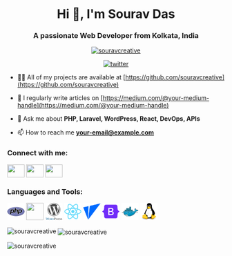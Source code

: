 <h1 align="center">Hi 👋, I'm Sourav Das</h1>
<h3 align="center">A passionate Web Developer from Kolkata, India</h3>

<p align="center"> <a href="https://github.com/ryo-ma/github-profile-trophy"><img src="https://github-profile-trophy.vercel.app/?username=souravcreative" alt="souravcreative" /></a> </p>

<p align="center"> <a href="https://twitter.com/YOUR_TWITTER" target="blank"><img src="https://img.shields.io/twitter/follow/YOUR_TWITTER?logo=twitter&style=for-the-badge" alt="twitter" /></a> </p>

- 👨‍💻 All of my projects are available at [https://github.com/souravcreative](https://github.com/souravcreative)

- 📝 I regularly write articles on [https://medium.com/@your-medium-handle](https://medium.com/@your-medium-handle)

- 💬 Ask me about **PHP, Laravel, WordPress, React, DevOps, APIs**

- 📫 How to reach me **your-email@example.com**

<h3 align="left">Connect with me:</h3>
<p align="left">
<a href="https://linkedin.com/in/YOUR_LINKEDIN" target="blank"><img align="center" src="https://raw.githubusercontent.com/rahuldkjain/github-profile-readme-generator/master/src/images/icons/Social/linked-in-alt.svg" height="30" width="40" /></a>
<a href="https://facebook.com/YOUR_FACEBOOK" target="blank"><img align="center" src="https://raw.githubusercontent.com/rahuldkjain/github-profile-readme-generator/master/src/images/icons/Social/facebook.svg" height="30" width="40" /></a>
<a href="https://instagram.com/YOUR_INSTAGRAM" target="blank"><img align="center" src="https://raw.githubusercontent.com/rahuldkjain/github-profile-readme-generator/master/src/images/icons/Social/instagram.svg" height="30" width="40" /></a>
</p>

<h3 align="left">Languages and Tools:</h3>
<p align="left">
<a href="https://www.php.net" target="_blank"><img src="https://raw.githubusercontent.com/devicons/devicon/master/icons/php/php-original.svg" width="40" height="40"/></a>
<a href="https://laravel.com" target="_blank"><img src="https://www.svgrepo.com/show/353985/laravel.svg" width="40" height="40"/></a>
<a href="https://wordpress.org/" target="_blank"><img src="https://raw.githubusercontent.com/devicons/devicon/master/icons/wordpress/wordpress-original.svg" width="40" height="40"/></a>
<a href="https://reactjs.org/" target="_blank"><img src="https://raw.githubusercontent.com/devicons/devicon/master/icons/react/react-original.svg" width="40" height="40"/></a>
<a href="https://vitejs.dev/" target="_blank"><img src="https://raw.githubusercontent.com/devicons/devicon/master/icons/vite/vite-original.svg" width="40" height="40"/></a>
<a href="https://getbootstrap.com/" target="_blank"><img src="https://raw.githubusercontent.com/devicons/devicon/master/icons/bootstrap/bootstrap-plain.svg" width="40" height="40"/></a>
<a href="https://www.docker.com/" target="_blank"><img src="https://raw.githubusercontent.com/devicons/devicon/master/icons/docker/docker-original.svg" width="40" height="40"/></a>
<a href="https://www.linux.org/" target="_blank"><img src="https://raw.githubusercontent.com/devicons/devicon/master/icons/linux/linux-original.svg" width="40" height="40"/></a>
</p>

<p><img align="left" src="https://github-readme-stats.vercel.app/api/top-langs?username=souravcreative&show_icons=true&locale=en&layout=compact" alt="souravcreative" /></p>

<p>&nbsp;<img align="center" src="https://github-readme-stats.vercel.app/api?username=souravcreative&show_icons=true&locale=en" alt="souravcreative" /></p>

<p><img align="center" src="https://github-readme-streak-stats.herokuapp.com/?user=souravcreative&" alt="souravcreative" /></p>
